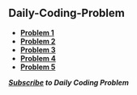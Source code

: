 ## Daily-Coding-Problem
- **[Problem 1](https://github.com/theInvincible/Daily-Coding-Problem/blob/master/Problems/Problem%201.md)**  
- **[Problem 2](https://github.com/theInvincible/Daily-Coding-Problem/blob/master/Problems/Problem%202.md)**  
- **[Problem 3](https://github.com/theInvincible/Daily-Coding-Problem/blob/master/Problems/Problem%203.md)**  
- **[Problem 4](https://github.com/theInvincible/Daily-Coding-Problem/blob/master/Problems/Problem%204.md)**  
- **[Problem 5](https://github.com/theInvincible/Daily-Coding-Problem/blob/master/Problems/Problem%205.md)**

***[Subscribe]( https://www.dailycodingproblem.com/) to Daily Coding Problem*** 
